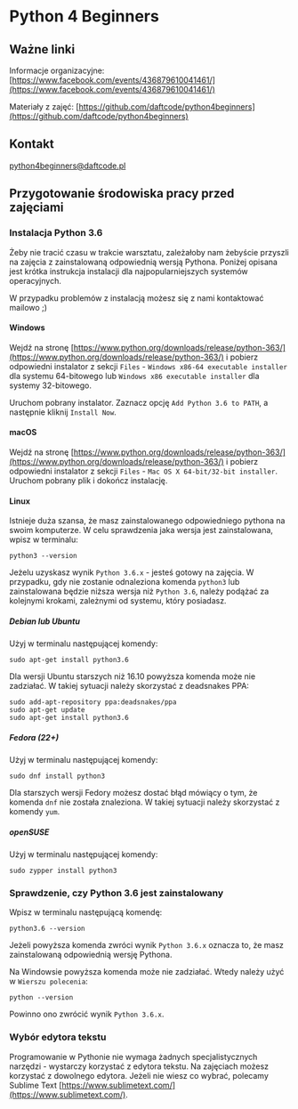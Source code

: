 # Python 4 Beginners
## Ważne linki
Informacje organizacyjne:
[https://www.facebook.com/events/436879610041461/](https://www.facebook.com/events/436879610041461/)

Materiały z zajęć:
[https://github.com/daftcode/python4beginners](https://github.com/daftcode/python4beginners)
## Kontakt
[python4beginners@daftcode.pl](python4beginners@daftcode.pl)
## Przygotowanie środowiska pracy przed zajęciami
### Instalacja Python 3.6
Żeby nie tracić czasu w trakcie warsztatu, zależałoby nam żebyście przyszli na zajęcia z zainstalowaną odpowiednią wersją Pythona. Poniżej opisana jest krótka instrukcja instalacji dla najpopularniejszych systemów operacyjnych. 

W przypadku problemów z instalacją możesz się z nami kontaktować mailowo ;) 
#### Windows
Wejdź na stronę [https://www.python.org/downloads/release/python-363/](https://www.python.org/downloads/release/python-363/) i pobierz odpowiedni instalator z sekcji `Files` - `Windows x86-64 executable installer` dla systemu 64-bitowego lub `Windows x86 executable installer` dla systemy 32-bitowego.

Uruchom pobrany instalator. Zaznacz opcję `Add Python 3.6 to PATH`, a następnie kliknij `Install Now`.
#### macOS
Wejdź na stronę [https://www.python.org/downloads/release/python-363/](https://www.python.org/downloads/release/python-363/) i pobierz odpowiedni instalator z sekcji `Files` - `Mac OS X 64-bit/32-bit installer`. Uruchom pobrany plik i dokończ instalację.
#### Linux
Istnieje duża szansa, że masz zainstalowanego odpowiedniego pythona na swoim komputerze. W celu sprawdzenia jaka wersja jest zainstalowana, wpisz w terminalu:
```bazaar
python3 --version
```
Jeżelu uzyskasz wynik `Python 3.6.x` - jesteś gotowy na zajęcia. W przypadku, gdy nie zostanie odnaleziona komenda `python3` lub zainstalowana będzie niższa wersja niż `Python 3.6`, należy podążać za kolejnymi krokami, zależnymi od systemu, który posiadasz.
##### Debian lub Ubuntu
Użyj w terminalu następującej komendy:
```bazaar
sudo apt-get install python3.6
```
Dla wersji Ubuntu starszych niż 16.10 powyższa komenda może nie zadziałać. W takiej sytuacji należy skorzystać z deadsnakes PPA:
```bazaar
sudo add-apt-repository ppa:deadsnakes/ppa
sudo apt-get update
sudo apt-get install python3.6
```
##### Fedora (22+)
Użyj w terminalu następującej komendy:
```bazaar
sudo dnf install python3
```
Dla starszych wersji Fedory możesz dostać błąd mówiący o tym, że komenda `dnf` nie została znaleziona. W takiej sytuacji należy skorzystać z komendy `yum`.
##### openSUSE
Użyj w terminalu następującej komendy:
```bazaar
sudo zypper install python3
```
### Sprawdzenie, czy Python 3.6 jest zainstalowany
Wpisz w terminalu następującą komendę:
```bazaar
python3.6 --version
```
Jeżeli powyższa komenda zwróci wynik `Python 3.6.x` oznacza to, że masz zainstalowaną odpowiednią wersję Pythona.

Na Windowsie powyższa komenda może nie zadziałać. Wtedy należy użyć w `Wierszu polecenia`:
```bazaar
python --version
```
Powinno ono zwrócić wynik `Python 3.6.x`.
### Wybór edytora tekstu
Programowanie w Pythonie nie wymaga żadnych specjalistycznych narzędzi - wystarczy korzystać z edytora tekstu. Na zajęciach możesz korzystać z dowolnego edytora. Jeżeli nie wiesz co wybrać, polecamy Sublime Text [https://www.sublimetext.com/](https://www.sublimetext.com/).
